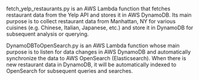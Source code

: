 fetch_yelp_restaurants.py is an AWS Lambda function that fetches restaurant data from the Yelp API and stores it in AWS DynamoDB. Its main purpose is to collect restaurant data from Manhattan, NY for various cuisines (e.g. Chinese, Italian, Japanese, etc.) and store it in DynamoDB for subsequent analysis or querying.

DynamoDBToOpenSearch.py is an AWS Lambda function whose main purpose is to listen for data changes in AWS DynamoDB and automatically synchronize the data to AWS OpenSearch (Elasticsearch). When there is new restaurant data in DynamoDB, it will be automatically indexed to OpenSearch for subsequent queries and searches.